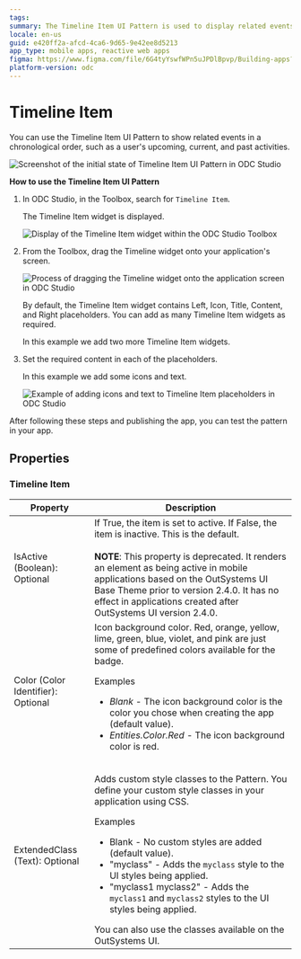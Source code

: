 ```yaml
---
tags:
summary: The Timeline Item UI Pattern is used to display related events in chronological order.
locale: en-us
guid: e420ff2a-afcd-4ca6-9d65-9e42ee8d5213
app_type: mobile apps, reactive web apps
figma: https://www.figma.com/file/6G4tyYswfWPn5uJPDlBpvp/Building-apps?type=design&node-id=3208%3A18218&t=ZwHw8hXeFhwYsO5V-1
platform-version: odc
---
```

# Timeline Item

You can use the Timeline Item UI Pattern to show related events in a chronological order, such as a user's upcoming, current, and past activities.

![Screenshot of the initial state of Timeline Item UI Pattern in ODC Studio](images/timelineitem-1-ss.png "Initial Timeline Item UI Pattern")

**How to use the Timeline Item UI Pattern**

1. In ODC Studio, in the Toolbox, search for `Timeline Item`.

    The Timeline Item widget is displayed.

    ![Display of the Timeline Item widget within the ODC Studio Toolbox](images/timelineitem-2-ss.png "Timeline Item Widget in Toolbox")

1. From the Toolbox, drag the Timeline widget onto your application's screen.

    ![Process of dragging the Timeline widget onto the application screen in ODC Studio](images/timelineitem-3-ss.png "Dragging Timeline Widget to Screen")

    By default, the Timeline Item widget contains Left, Icon, Title, Content, and Right placeholders. You can add as many Timeline Item widgets as required.

    In this example we add two more Timeline Item widgets.

1. Set the required content in each of the placeholders.

    In this example we add some icons and text.

    ![Example of adding icons and text to Timeline Item placeholders in ODC Studio](images/timelineitem-4-ss.png "Configuring Timeline Item Placeholders")

After following these steps and publishing the app, you can test the pattern in your app.

## Properties

### Timeline Item

| Property                           | Description                                                                                                                                                                                                                                                                                                                                                                                                                                                                                                                                                                                                                                    |
|------------------------------------|------------------------------------------------------------------------------------------------------------------------------------------------------------------------------------------------------------------------------------------------------------------------------------------------------------------------------------------------------------------------------------------------------------------------------------------------------------------------------------------------------------------------------------------------------------------------------------------------------------------------------------------------|
| IsActive (Boolean): Optional       | If True, the item is set to active. If False, the item is inactive. This is the default.<br/><br/>**NOTE**: This property is deprecated. It renders an element as being active in mobile applications based on the OutSystems UI Base Theme prior to version 2.4.0. It has no effect in applications created after OutSystems UI version 2.4.0.                                                                                                                                                                                                                                                                                                |
| Color (Color Identifier): Optional | Icon background color. Red, orange, yellow, lime, green, blue, violet, and pink are just some of predefined colors available for the badge. <p>Examples <ul><li>_Blank_ - The icon background color is the color you chose when creating the app (default value).</li><li>_Entities.Color.Red_ - The icon background color is red.</li></ul></p>                                                                                                                                                                                                                                                                                               |
| ExtendedClass (Text): Optional     | <p>Adds custom style classes to the Pattern. You define your custom style classes in your application using CSS.</p> <p>Examples <ul><li>Blank - No custom styles are added (default value).</li><li>"myclass" - Adds the ``myclass`` style to the UI styles being applied.</li><li>"myclass1 myclass2" - Adds the ``myclass1`` and ``myclass2`` styles to the UI styles being applied.</li></ul></p>You can also use the classes available on the OutSystems UI. |
